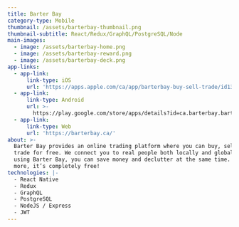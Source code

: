 ```yaml
---
title: Barter Bay
category-type: Mobile
thumbnail: /assets/barterbay-thumbnail.png
thumbnail-subtitle: React/Redux/GraphQL/PostgreSQL/Node
main-images:
  - image: /assets/barterbay-home.png
  - image: /assets/barterbay-reward.png
  - image: /assets/barterbay-deck.png
app-links:
  - app-link:
      link-type: iOS
      url: 'https://apps.apple.com/ca/app/barterbay-buy-sell-trade/id1329124837'
  - app-link:
      link-type: Android
      url: >-
        https://play.google.com/store/apps/details?id=ca.barterbay.barterbay&hl=en_US
  - app-link:
      link-type: Web
      url: 'https://barterbay.ca/'
about: >-
  Barter Bay provides an online trading platform where you can buy, sell and
  trade for free. We connect you to real people both locally and globally. By
  using Barter Bay, you can save money and declutter at the same time. ☀️ What’s
  more, it’s completely free!
technologies: |-
  - React Native
  - Redux
  - GraphQL
  - PostgreSQL
  - NodeJS / Express
  - JWT
---
```


